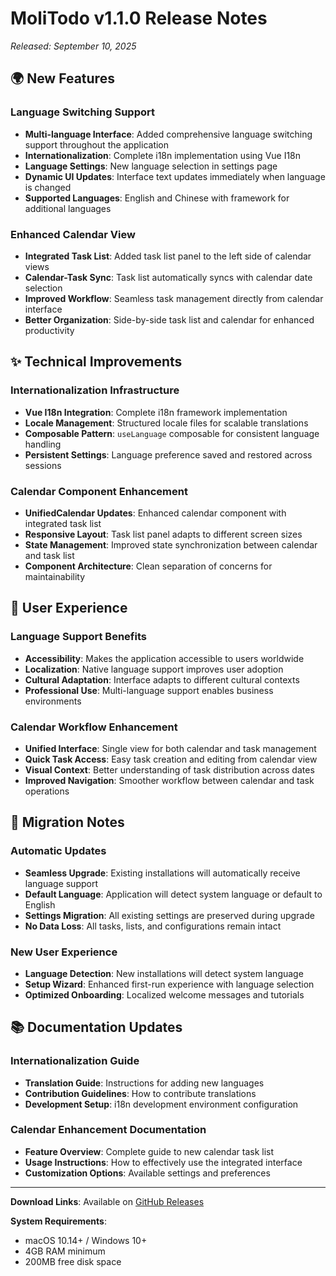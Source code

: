 # MoliTodo v1.1.0 Release Notes

*Released: September 10, 2025*

## 🌍 New Features

### Language Switching Support
- **Multi-language Interface**: Added comprehensive language switching support throughout the application
- **Internationalization**: Complete i18n implementation using Vue I18n
- **Language Settings**: New language selection in settings page
- **Dynamic UI Updates**: Interface text updates immediately when language is changed
- **Supported Languages**: English and Chinese with framework for additional languages

### Enhanced Calendar View
- **Integrated Task List**: Added task list panel to the left side of calendar views
- **Calendar-Task Sync**: Task list automatically syncs with calendar date selection
- **Improved Workflow**: Seamless task management directly from calendar interface
- **Better Organization**: Side-by-side task list and calendar for enhanced productivity

## ✨ Technical Improvements

### Internationalization Infrastructure
- **Vue I18n Integration**: Complete i18n framework implementation
- **Locale Management**: Structured locale files for scalable translations
- **Composable Pattern**: `useLanguage` composable for consistent language handling
- **Persistent Settings**: Language preference saved and restored across sessions

### Calendar Component Enhancement
- **UnifiedCalendar Updates**: Enhanced calendar component with integrated task list
- **Responsive Layout**: Task list panel adapts to different screen sizes
- **State Management**: Improved state synchronization between calendar and task list
- **Component Architecture**: Clean separation of concerns for maintainability

## 🎯 User Experience

### Language Support Benefits
- **Accessibility**: Makes the application accessible to users worldwide
- **Localization**: Native language support improves user adoption
- **Cultural Adaptation**: Interface adapts to different cultural contexts
- **Professional Use**: Multi-language support enables business environments

### Calendar Workflow Enhancement
- **Unified Interface**: Single view for both calendar and task management
- **Quick Task Access**: Easy task creation and editing from calendar view
- **Visual Context**: Better understanding of task distribution across dates
- **Improved Navigation**: Smoother workflow between calendar and task operations

## 🔄 Migration Notes

### Automatic Updates
- **Seamless Upgrade**: Existing installations will automatically receive language support
- **Default Language**: Application will detect system language or default to English
- **Settings Migration**: All existing settings are preserved during upgrade
- **No Data Loss**: All tasks, lists, and configurations remain intact

### New User Experience
- **Language Detection**: New installations will detect system language
- **Setup Wizard**: Enhanced first-run experience with language selection
- **Optimized Onboarding**: Localized welcome messages and tutorials

## 📚 Documentation Updates

### Internationalization Guide
- **Translation Guide**: Instructions for adding new languages
- **Contribution Guidelines**: How to contribute translations
- **Development Setup**: i18n development environment configuration

### Calendar Enhancement Documentation
- **Feature Overview**: Complete guide to new calendar task list
- **Usage Instructions**: How to effectively use the integrated interface
- **Customization Options**: Available settings and preferences

---

**Download Links**: Available on [GitHub Releases](https://github.com/your-username/moli-todo/releases/tag/v1.1.0)

**System Requirements**: 
- macOS 10.14+ / Windows 10+
- 4GB RAM minimum
- 200MB free disk space